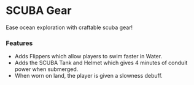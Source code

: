 # SCUBA Gear<!--$headerTitle--><!--$pmc:delete-->

Ease ocean exploration with craftable scuba gear!<!--$pmc:headerSize-->

### Features
- Adds Flippers which allow players to swim faster in Water.
- Adds the SCUBA Tank and Helmet which gives 4 minutes of conduit power when submerged.
- When worn on land, the player is given a slowness debuff.
